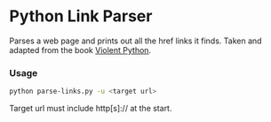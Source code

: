 Python Link Parser
===================
Parses a web page and prints out all the href links it finds.
Taken and adapted from the book [Violent Python](http://store.elsevier.com/product.jsp?isbn=9781597499576&pagename=search).

### Usage
```bash
python parse-links.py -u <target url>
```
Target url must include http[s]:// at the start.